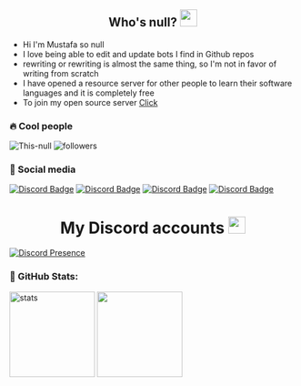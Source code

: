 <h2 align="center">Who's null? <img src="https://raw.githubusercontent.com/iampavangandhi/iampavangandhi/master/gifs/Hi.gif" width="30px"> </h2>

- Hi I'm Mustafa so null 
- I love being able to edit and update bots I find in Github repos 
- rewriting or rewriting is almost the same thing, so I'm not in favor of writing from scratch 
- I have opened a resource server for other people to learn their software languages and it is completely free 
- To join my open source server [Click](https://discord.gg/zN5hjyCBJR)

<h3>🔥 Cool people </h3>
<img src="https://komarev.com/ghpvc/?username=This-null&label=Ziyaretçi%20Sayısı&color=552b75" alt="This-null" />
<img alt="followers" title="Github'dan Takip Et" src="https://img.shields.io/github/followers/This-null?color=236ad3&labelColor=1155ba&style=for-the-badge&logo=github&label=follower"/></a>
<h3>🌟 Social media </h3>

[![Discord Badge](https://img.shields.io/badge/Discord%20-7289DA.svg?&amp;style=for-the-badge&amp;logo=discord&amp;logoColor=white)](https://discord.gg/vFzgBfs9d4)
[![Discord Badge](https://img.shields.io/badge/YouTube-ff0000.svg?&amp;style=for-the-badge&amp;logo=youtube&amp;logoColor=white)](https://www.youtube.com/channel/UCNNWyF0MllvAB71bzoDS_BQ)
[![Discord Badge](https://img.shields.io/badge/Github%20-171515.svg?&amp;style=for-the-badge&amp;logo=github&amp;logoColor=white)](https://github.com/This-null)
[![Discord Badge](https://img.shields.io/badge/İnstagram%20-171515.svg?&amp;style=for-the-badge&amp;logo=instagram&amp;logoColor=white)](https://www.instagram.com/zeoxll/)

<h1 align="center"> My Discord accounts <img src="https://raw.githubusercontent.com/iampavangandhi/iampavangandhi/master/gifs/Hi.gif" width="30px"> </h1>

[![Discord Presence](https://lanyard-profile-readme.vercel.app/api/769979665224958020?hideDiscrim=true)](https://discord.com/users/769979665224958020)

<h3 align="left">🍒 GitHub Stats:</h3>
<p align="left">
   <img src="https://github-readme-stats.vercel.app/api?username=This-null&count_private=true&show_icons=true&theme=midnight-purple&hide_border=true" width="%150" height="150px" alt="stats" />
   <img src="https://github-readme-stats.vercel.app/api/top-langs/?username=This-null&layout=compact&show_icons=true&theme=midnight-purple&hide_border=true"width="%100" height="150px" />
